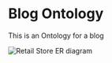 # Blog Ontology
 This is an Ontology for a blog

![Retail Store ER diagram](https://github.com/armenalaray/Blog-Database/assets/16656506/f58da414-4299-476e-b720-d5ff95c41362)
